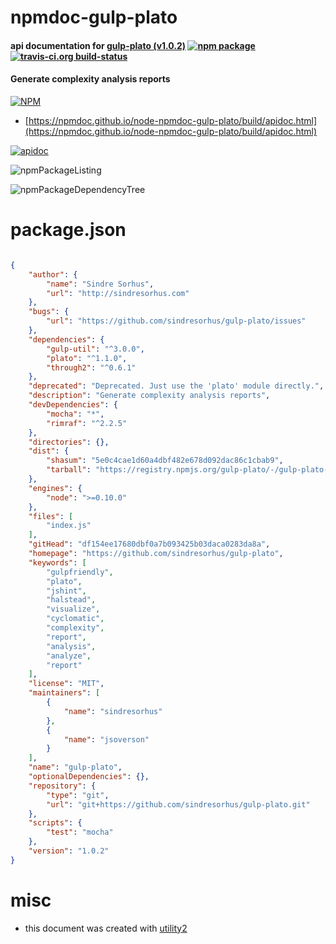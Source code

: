 # npmdoc-gulp-plato

#### api documentation for  [gulp-plato (v1.0.2)](https://github.com/sindresorhus/gulp-plato)  [![npm package](https://img.shields.io/npm/v/npmdoc-gulp-plato.svg?style=flat-square)](https://www.npmjs.org/package/npmdoc-gulp-plato) [![travis-ci.org build-status](https://api.travis-ci.org/npmdoc/node-npmdoc-gulp-plato.svg)](https://travis-ci.org/npmdoc/node-npmdoc-gulp-plato)

#### Generate complexity analysis reports

[![NPM](https://nodei.co/npm/gulp-plato.png?downloads=true&downloadRank=true&stars=true)](https://www.npmjs.com/package/gulp-plato)

- [https://npmdoc.github.io/node-npmdoc-gulp-plato/build/apidoc.html](https://npmdoc.github.io/node-npmdoc-gulp-plato/build/apidoc.html)

[![apidoc](https://npmdoc.github.io/node-npmdoc-gulp-plato/build/screenCapture.buildCi.browser.%252Ftmp%252Fbuild%252Fapidoc.html.png)](https://npmdoc.github.io/node-npmdoc-gulp-plato/build/apidoc.html)

![npmPackageListing](https://npmdoc.github.io/node-npmdoc-gulp-plato/build/screenCapture.npmPackageListing.svg)

![npmPackageDependencyTree](https://npmdoc.github.io/node-npmdoc-gulp-plato/build/screenCapture.npmPackageDependencyTree.svg)



# package.json

```json

{
    "author": {
        "name": "Sindre Sorhus",
        "url": "http://sindresorhus.com"
    },
    "bugs": {
        "url": "https://github.com/sindresorhus/gulp-plato/issues"
    },
    "dependencies": {
        "gulp-util": "^3.0.0",
        "plato": "^1.1.0",
        "through2": "^0.6.1"
    },
    "deprecated": "Deprecated. Just use the 'plato' module directly.",
    "description": "Generate complexity analysis reports",
    "devDependencies": {
        "mocha": "*",
        "rimraf": "^2.2.5"
    },
    "directories": {},
    "dist": {
        "shasum": "5e0c4cae1d60a4dbf482e678d092dac86c1cbab9",
        "tarball": "https://registry.npmjs.org/gulp-plato/-/gulp-plato-1.0.2.tgz"
    },
    "engines": {
        "node": ">=0.10.0"
    },
    "files": [
        "index.js"
    ],
    "gitHead": "df154ee17680dbf0a7b093425b03daca0283da8a",
    "homepage": "https://github.com/sindresorhus/gulp-plato",
    "keywords": [
        "gulpfriendly",
        "plato",
        "jshint",
        "halstead",
        "visualize",
        "cyclomatic",
        "complexity",
        "report",
        "analysis",
        "analyze",
        "report"
    ],
    "license": "MIT",
    "maintainers": [
        {
            "name": "sindresorhus"
        },
        {
            "name": "jsoverson"
        }
    ],
    "name": "gulp-plato",
    "optionalDependencies": {},
    "repository": {
        "type": "git",
        "url": "git+https://github.com/sindresorhus/gulp-plato.git"
    },
    "scripts": {
        "test": "mocha"
    },
    "version": "1.0.2"
}
```



# misc
- this document was created with [utility2](https://github.com/kaizhu256/node-utility2)
